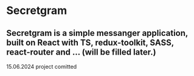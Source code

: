 # Secretgram

Secretgram is a simple messanger application, built on React with TS, redux-toolkit, SASS, react-router and ... (will be filled later.)
---
15.06.2024 project comitted
